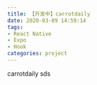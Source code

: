 ```yaml
---
title: 【开发中】carrotdaily
date: 2020-03-09 14:59:14
tags:
- React Native
- Expo
- Hook
categories: project
---
```


carrotdaily sds